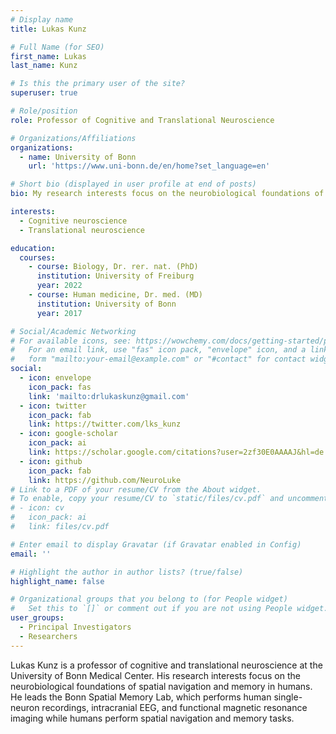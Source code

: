 ```yaml
---
# Display name
title: Lukas Kunz

# Full Name (for SEO)
first_name: Lukas
last_name: Kunz

# Is this the primary user of the site?
superuser: true

# Role/position
role: Professor of Cognitive and Translational Neuroscience

# Organizations/Affiliations
organizations:
  - name: University of Bonn
    url: 'https://www.uni-bonn.de/en/home?set_language=en'

# Short bio (displayed in user profile at end of posts)
bio: My research interests focus on the neurobiological foundations of spatial navigation and memory.

interests:
  - Cognitive neuroscience
  - Translational neuroscience

education:
  courses:
    - course: Biology, Dr. rer. nat. (PhD)
      institution: University of Freiburg
      year: 2022
    - course: Human medicine, Dr. med. (MD)
      institution: University of Bonn
      year: 2017

# Social/Academic Networking
# For available icons, see: https://wowchemy.com/docs/getting-started/page-builder/#icons
#   For an email link, use "fas" icon pack, "envelope" icon, and a link in the
#   form "mailto:your-email@example.com" or "#contact" for contact widget.
social:
  - icon: envelope
    icon_pack: fas
    link: 'mailto:drlukaskunz@gmail.com'
  - icon: twitter
    icon_pack: fab
    link: https://twitter.com/lks_kunz
  - icon: google-scholar
    icon_pack: ai
    link: https://scholar.google.com/citations?user=2zf30E0AAAAJ&hl=de
  - icon: github
    icon_pack: fab
    link: https://github.com/NeuroLuke
# Link to a PDF of your resume/CV from the About widget.
# To enable, copy your resume/CV to `static/files/cv.pdf` and uncomment the lines below.
# - icon: cv
#   icon_pack: ai
#   link: files/cv.pdf

# Enter email to display Gravatar (if Gravatar enabled in Config)
email: ''

# Highlight the author in author lists? (true/false)
highlight_name: false

# Organizational groups that you belong to (for People widget)
#   Set this to `[]` or comment out if you are not using People widget.
user_groups:
  - Principal Investigators
  - Researchers
---
```


Lukas Kunz is a professor of cognitive and translational neuroscience at the University of Bonn Medical Center. His research interests focus on the neurobiological foundations of spatial navigation and memory in humans. He leads the Bonn Spatial Memory Lab, which performs human single-neuron recordings, intracranial EEG, and functional magnetic resonance imaging while humans perform spatial navigation and memory tasks.
